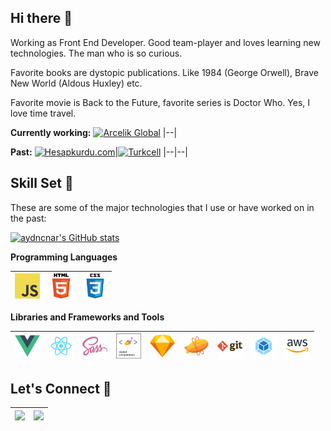 ## Hi there 👋
Working as Front End Developer.
Good team-player and loves learning new technologies.
The man who is so curious.

Favorite books are dystopic publications. Like 1984 (George Orwell), Brave New World (Aldous Huxley) etc.

Favorite movie is Back to the Future, favorite series is Doctor Who. Yes, I love time travel.

**Currently working:**
<a href="https://www.linkedin.com/company/arcelikglobal/mycompany/"><img src="https://media-exp1.licdn.com/dms/image/C4D0BAQEIPwxeXrt6Sg/company-logo_200_200/0/1605042549787?e=1641427200&v=beta&t=PWdlCAoZ2vzGCpN9KKWZWvCmprNic8eneWxC7rZIu94" width="32" alt="Arcelik Global" titlt="Arcelik Global"></a>
|--|

**Past:** 
<a href="https://www.linkedin.com/company/hesapkurdu/"><img src="https://media-exp1.licdn.com/dms/image/C4D0BAQEllP2un-jQ0A/company-logo_200_200/0/1605516922220?e=1641427200&v=beta&t=UF8huS1nausbh0KZiyBF7yxYFQteSf6__P5it5GRXLU" width="32" alt="Hesapkurdu.com" titlt="Hesapkurdu.com"></a>|<a href="https://www.linkedin.com/company/turkcell/"><img src="https://media-exp1.licdn.com/dms/image/C4D0BAQF-17CigzRmgw/company-logo_200_200/0/1526626186669?e=1641427200&v=beta&t=tPPa1mtBJg3uu3LELBepgDMR67FCT8O15B7SXb4mWXU" width="32" alt="Turkcell" titlt="Turkcell"></a>
|--|--|


## Skill Set :muscle:

These are some of the major technologies that I use or have worked on in the past:

[![aydncnar's GitHub stats](https://github-readme-stats.vercel.app/api/top-langs/?username=aydncnar&theme=dracula&layout=compact)](https://github.com/aydncnar)


**Programming Languages**

<img alt="JS" title="JavaScript" width="40px" src="https://raw.githubusercontent.com/github/explore/master/topics/javascript/javascript.png">|<img title="HTML" alt="HTML" width="40px" src="https://raw.githubusercontent.com/github/explore/master/topics/html/html.png">|<img title="CSS" alt="CSS" width="40px" src="https://raw.githubusercontent.com/github/explore/master/topics/css/css.png">
|--|--|--|


**Libraries and Frameworks and Tools**

<img title="Vue" alt="Vue" width="40px" src="https://raw.githubusercontent.com/github/explore/master/topics/vue/vue.png">|<img title="React" alt="React" width="40px" src="https://raw.githubusercontent.com/github/explore/master/topics/react/react.png">|<img title="Sass" alt="Sass" width="40px" src="https://raw.githubusercontent.com/github/explore/master/topics/sass/sass.png">|<img title="Styled Components" alt="Styled Components" width="40px" src="https://raw.githubusercontent.com/github/explore/master/topics/styled-components/styled-components.png">|<img title="Sketch" alt="Sketch" width="40px" src="https://raw.githubusercontent.com/github/explore/master/topics/sketch/sketch.png">|<img title="Zeplin" alt="Zeplin" width="40px" src="https://raw.githubusercontent.com/github/explore/master/topics/zeplin/zeplin.png">|<img title="Git" alt="Git" width="40px" src="https://raw.githubusercontent.com/github/explore/master/topics/git/git.png">|<img title="Webpack" alt="Webpack" width="40px" src="https://raw.githubusercontent.com/github/explore/master/topics/webpack/webpack.png">|<img title="Aws" alt="Aws" width="40px" src="https://raw.githubusercontent.com/github/explore/master/topics/aws/aws.png">|
|--|--|--|--|--|--|--|--|--|


## Let's Connect :handshake:

<a href="https://www.linkedin.com/in/aydncnar/"><img src="https://cdn2.iconfinder.com/data/icons/social-media-2285/512/1_Linkedin_unofficial_colored_svg-128.png" width="32"></a>|<a href="https://medium.com/@aydncnar"><img src="https://cdn2.iconfinder.com/data/icons/social-micon/512/medium-128.png" width="32"></a>
|--|--|


<!--
**aydncnar/aydncnar** is a ✨ _special_ ✨ repository because its `README.md` (this file) appears on your GitHub profile.

Here are some ideas to get you started:

- 🔭 I’m currently working on ...
- 🌱 I’m currently learning ...
- 👯 I’m looking to collaborate on ...
- 🤔 I’m looking for help with ...
- 💬 Ask me about ...
- 📫 How to reach me: ...
- 😄 Pronouns: ...
- ⚡ Fun fact: ...
-->
